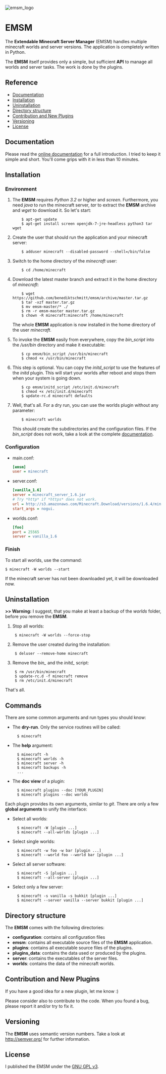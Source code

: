 ![emsm_logo](http://benediktschmitt.de/docs/emsm/_static/logo/emsm_48x48.png)

# EMSM
The **Extendable Minecraft Server Manager** (EMSM) handles multiple minecraft
worlds and server versions. The application is completely written in Python.

The **EMSM** itself provides only a simple, but sufficient **API** to manage all
worlds and server tasks. The work is done by the plugins.


## Reference

* [Documentation](#documentation)
* [Installation](#installation)
* [Uninstallation](#uninstallation)
* [Directory structure](#directory-structure)
* [Contribution and New Plugins](#contribution-and-new-plugins)
* [Versioning](#versioning)
* [License](#license)


## Documentation
Please read the [online documentation](http://benediktschmitt.de/docs/emsm) for 
a full introduction. I tried to keep it simple and short. You'll come grips with
it in less than 10 minutes.


## Installation


### Environment
1. 	The **EMSM** requires *Python 3.2* or higher and *screen*. Furthermore, you
	need *java* to run the minecraft server, *tar* to extract the **EMSM** 
	archive and *wget* to download it. So let's start:

			$ apt-get update
			$ apt-get install screen openjdk-7-jre-headless python3 tar wget

2.	Create the user that should run the application and your minecraft server:

			$ adduser minecraft --disabled-password --shell=/bin/false

3.	Switch to the home directory of the *minecraft* user:

			$ cd /home/minecraft

4.	Download the latest master branch and extract it in the home directory
	of *minecraft*:

			$ wget https://github.com/benediktschmitt/emsm/archive/master.tar.gz
			$ tar -xzf master.tar.gz
			$ mv emsm-master/* ./
			$ rm -r emsm-master master.tar.gz
			$ chown -R minecraft:minecraft /home/minecraft

	The whole **EMSM** application is now installed in the home directory of the
	user *minecraft*.

5.	To invoke the **EMSM** easily from everywhere, copy the *bin_script* into
	the */usr/bin* directory and make it executable:

			$ cp emsm/bin_script /usr/bin/minecraft
			$ chmod +x /usr/bin/minecraft

6.	This step is optional. You can copy the *initd_script* to use the features 
	of the *initd* plugin. This will start your worlds after reboot and stops
	them when your system is going down.

			$ cp emsm/initd_script /etc/init.d/minecraft
			$ chmod +x /etc/init.d/minecraft
			$ update-rc.d minecraft defaults

7.	Well, that's all. For a dry run, you can use the worlds plugin without any
	parameter:

			$ minecraft worlds

	This should create the subdirectories and the configuration files. If the
	*bin_script* does not work, take a look at the complete
	[documentation](http://benediktschmitt.de/docs/emsm).

	
### Configuration
* main.conf:

	```ini
	[emsm]
	user = minecraft
	```

* server.conf:

	```ini
	[vanilla_1.6]
	server = minecraft_server_1.6.jar
	# Try *http* if *https* does not work.
	url = http://s3.amazonaws.com/Minecraft.Download/versions/1.6.4/minecraft_server.1.6.4.jar
	start_args = nogui.
	```

* worlds.conf:

	```ini
	[foo]
	port = 25565
	server = vanilla_1.6
	```

	
### Finish
To start all worlds, use the command:

	$ minecraft -W worlds --start

If the minecraft server has not been downloaded yet, it will be downloaded now.


## Uninstallation

**>> Warning:** I suggest, that you make at least a backup of the *worlds* 
folder, before you remove the **EMSM**.

1. Stop all worlds:
	
		$ minecraft -W worlds --force-stop
		
2. Remove the user created during the installation:

		$ deluser --remove-home minecraft
	
3. Remove the *bin_* and the *initd_* script:

		$ rm /usr/bin/minecraft
		$ update-rc.d -f minecraft remove
		$ rm /etc/init.d/minecraft
	
That's all.


## Commands
There are some common arguments and run types you should know:

* The **dry-run**. Only the service routines will be called:

		$ minecraft

* The **help** argument:

		$ minecraft -h
		$ minecraft worlds -h
		$ minecraft server -h
		$ minecraft backups -h
		...
		
* The **doc view** of a plugin:

		$ minecraft plugins --doc [YOUR_PLUGIN]
		$ minecraft plugins --doc worlds
		

Each plugin provides its own arguments, similar to *git*. There are only a few
**global arguments** to unify the interface:

* Select all worlds:

		$ minecraft -W [plugin ...]
		$ minecraft --all-worlds [plugin ...]

* Select single worlds:

		$ minecraft -w foo -w bar [plugin ...]
		$ minecraft --world foo --world bar [plugin ...]

* Select all server software:

		$ minecraft -S [plugin ...]
		$ minecraft --all-server [plugin ...]

* Select only a few server:

		$ minecraft -s vanilla -s bukkit [plugin ...]
		$ minecraft --server vanilla --server bukkit [plugin ...]


## Directory structure
The **EMSM** comes with the following directories:

* **configuration**:
	contains all configuration files
* **emsm**:
	contains all executable source files of the **EMSM** application.
* **plugins**:
	contains all executable source files of the plugins.
* **plugins_data**:
	contains the data used or produced by the plugins.
* **server**:
	contains the executables of the server files.
* **worlds**:
	contains the data of the minecraft worlds.


## Contribution and New Plugins
If you have a good idea for a new plugin, let me know :)

Please consider also to contribute to the code. When you found a bug, please
report it and/or try to fix it.


## Versioning
The **EMSM** uses semantic version numbers. Take a look at http://semver.org/
for further information.


## License
I published the EMSM under the [GNU GPL v3](LICENSE).